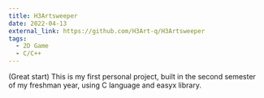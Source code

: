 ```yaml
---
title: H3Artsweeper
date: 2022-04-13
external_link: https://github.com/H3Art-q/H3Artsweeper
tags:
  - 2D Game
  - C/C++
---
```


(Great start) This is my first personal project, built in the second semester of my freshman year, using C language and easyx library.

<!--more-->
